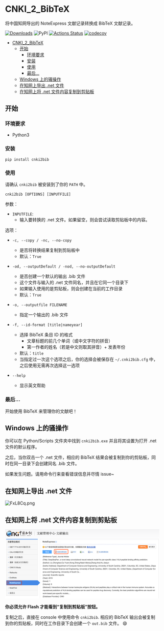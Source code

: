 # CNKI_2_BibTeX

将中国知网导出的 NoteExpress 文献记录转换成 BibTeX 文献记录。

[![Downloads](https://pepy.tech/badge/cnki2bib)](https://pepy.tech/project/cnki2bib)
![PyPI](https://img.shields.io/pypi/v/cnki2bib)
[![Actions Status](https://github.com/Vopaaz/CNKI_2_BibTeX/workflows/CI/badge.svg)](https://github.com/Vopaaz/CNKI_2_BibTeX/actions)
[![codecov](https://codecov.io/gh/Vopaaz/CNKI_2_BibTeX/branch/master/graph/badge.svg)](https://codecov.io/gh/Vopaaz/CNKI_2_BibTeX)

- [CNKI_2_BibTeX](#cnki2bibtex)
  - [开始](#%e5%bc%80%e5%a7%8b)
    - [环境要求](#%e7%8e%af%e5%a2%83%e8%a6%81%e6%b1%82)
    - [安装](#%e5%ae%89%e8%a3%85)
    - [使用](#%e4%bd%bf%e7%94%a8)
    - [最后...](#%e6%9c%80%e5%90%8e)
  - [Windows 上的骚操作](#windows-%e4%b8%8a%e7%9a%84%e9%aa%9a%e6%93%8d%e4%bd%9c)
  - [在知网上导出 .net 文件](#%e5%9c%a8%e7%9f%a5%e7%bd%91%e4%b8%8a%e5%af%bc%e5%87%ba-net-%e6%96%87%e4%bb%b6)
  - [在知网上将 .net 文件内容复制到剪贴板](#%e5%9c%a8%e7%9f%a5%e7%bd%91%e4%b8%8a%e5%b0%86-net-%e6%96%87%e4%bb%b6%e5%86%85%e5%ae%b9%e5%a4%8d%e5%88%b6%e5%88%b0%e5%89%aa%e8%b4%b4%e6%9d%bf)

## 开始

### 环境要求

- Python3

### 安装

```
pip install cnki2bib
```

### 使用

请确认 `cnki2bib` 被安装到了你的 `PATH` 中。

```
cnki2bib [OPTIONS] [INPUTFILE]
```

参数：

- `INPUTFILE`:
  - 输入要转换的 .net 文件。如果留空，则会尝试读取剪贴板中的内容。

选项：

- `-c, --copy / -nc, --no-copy`
  - 是否将转换结果复制到剪贴板中
  - 默认：`True`

- `-od, --outputDefault / -nod, --no-outputDefault`
  - 是否创建一个默认的输出 .bib 文件
  - 这个文件与输入的 .net 文件同名，并且在它同一个目录下
  - 如果输入使用的是剪贴板，则会创建在当前的工作目录
  - 默认：`True`

- `-o, --outputfile FILENAME`
  - 指定一个输出的 .bib 文件

- `-f, --id-format [title|nameyear]`
  - 选择 BibTeX 条目 ID 的格式
    - 文章标题的前几个单词（或中文字符的拼音）
    - 第一作者的姓名（若是中文则取其拼音）+ 发表年份
  - 默认：`title`
  - 当指定过一次这个选项之后，你的选择会被保存在 `~/.cnki2bib.cfg` 中，之后使用无需再次选择这一选项

- `--help`
  - 显示英文帮助

### 最后...

开始使用 BibTeX 来管理你的文献吧！

## Windows 上的骚操作

你可以在 Python/Scripts 文件夹中找到 `cnki2bib.exe` 并且将其设置为打开 .net 文件的默认程序。

之后，当你双击一个 .net 文件，相应的 BibTeX 结果会被复制到你的剪贴板，同时在同一目录下会创建同名 .bib 文件。

如果发生问题。请用命令行来查看错误信息并尽情 issue~

## 在知网上导出 .net 文件

![FxL8Cq.png](https://s2.ax1x.com/2019/01/14/FxL8Cq.png)

## 在知网上将 .net 文件内容复制到剪贴板

![FxL8Cq.png](https://github.com/SNBQT/share-images/blob/master/cnki2bib.png?raw=true)

**你必须允许 Flash 才能看到“复制到剪贴板”按钮。**

复制之后，直接在 console 中使用命令 `cnki2bib`. 相应的 BibTeX 输出会被复制到你的剪贴板，同时在工作目录下会创建一个 `out.bib` 文件。 :smile:
